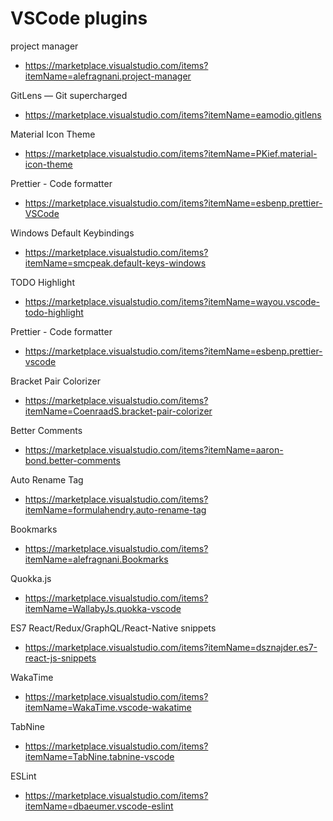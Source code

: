 # VSCode  plugins

project manager
- https://marketplace.visualstudio.com/items?itemName=alefragnani.project-manager

GitLens — Git supercharged
- https://marketplace.visualstudio.com/items?itemName=eamodio.gitlens

Material Icon Theme
- https://marketplace.visualstudio.com/items?itemName=PKief.material-icon-theme

Prettier - Code formatter
- https://marketplace.visualstudio.com/items?itemName=esbenp.prettier-VSCode

Windows Default Keybindings
- https://marketplace.visualstudio.com/items?itemName=smcpeak.default-keys-windows

TODO Highlight
- https://marketplace.visualstudio.com/items?itemName=wayou.vscode-todo-highlight

Prettier - Code formatter
- https://marketplace.visualstudio.com/items?itemName=esbenp.prettier-vscode

Bracket Pair Colorizer
- https://marketplace.visualstudio.com/items?itemName=CoenraadS.bracket-pair-colorizer

Better Comments
- https://marketplace.visualstudio.com/items?itemName=aaron-bond.better-comments

Auto Rename Tag
- https://marketplace.visualstudio.com/items?itemName=formulahendry.auto-rename-tag

Bookmarks
- https://marketplace.visualstudio.com/items?itemName=alefragnani.Bookmarks

Quokka.js
- https://marketplace.visualstudio.com/items?itemName=WallabyJs.quokka-vscode

ES7 React/Redux/GraphQL/React-Native snippets
- https://marketplace.visualstudio.com/items?itemName=dsznajder.es7-react-js-snippets

WakaTime
- https://marketplace.visualstudio.com/items?itemName=WakaTime.vscode-wakatime

TabNine
- https://marketplace.visualstudio.com/items?itemName=TabNine.tabnine-vscode

ESLint
- https://marketplace.visualstudio.com/items?itemName=dbaeumer.vscode-eslint


